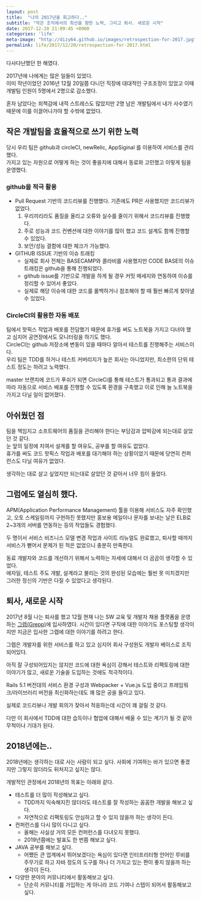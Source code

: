```yaml
---
layout: post
title:  "나의 2017년을 회고하다.."
subtitle: "작은 조직에서의 최선을 향한 노력, 그리고 퇴사. 새로운 시작"
date: 2017-12-20 21:09:45 +0900
categories: 'life'
meta-image: "http://dizy64.github.io/images/retrospection-for-2017.jpg"
permalink: life/2017/12/20/retrospection-for-2017.html
---
```


다사다난했던 한 해였다.

2017년에 나에게는 많은 일들이 있었다.<br/>
이미 작년이었던 2016년 12월 20일쯤 다니던 직장에 대대적인 구조조정이 있었고 이때 개발팀 인원이 5명에서 2명으로 감소했다.

혼자 남았다는 죄책감에 내적 스트레스도 많았지만 2명 남은 개발팀에서 내가 사수였기 때문에 이를 이끌어나가야 할 수밖에 없었다.

## 작은 개발팀을 효율적으로 쓰기 위한 노력

당시 우리 팀은 github과 circleCI, newRelic, AppSiginal 를 이용하여 서비스를 관리했다.<br/>
가지고 있는 자원으로 어떻게 하는 것이 좋을지에 대해서 동료와 고민했고 이렇게 팀을 운영했다.

### github을 적극 활용

* Pull Request 기반의 코드리뷰를 진행했다. 기존에도 PR은 사용했지만 코드리뷰가 없었다.
    1. 우리끼리라도 품질을 올리고 오류와 실수를 줄이기 위해서 코드리뷰를 진행했다.
    2. 주로 성능과 코드 컨벤션에 대한 이야기를 많이 했고 코드 설계도 함께 진행할 수 있었다.
    3. 보안/성능 결함에 대한 체크가 가능했다.
* GITHUB ISSUE 기반의 이슈 트래킹
    * 실제로 회사 전체는 BASECAMP와 콜라비를 사용했지만 CODE BASE의 이슈 트래킹은 github을 통해 진행되었다.
    * github issue를 기반으로 개발을 하게 될 경우 커밋 메세지와 연동하여 이슈를 정리할 수 있어서 좋았다.
    * 실제로 해당 이슈에 대한 코드를 롤백하거나 참조해야 할 때 훨씬 빠르게 찾아낼 수 있었다.

### CircleCI의 활용한 자동 배포

팀에서 핫픽스 작업과 배포를 전담했기 때문에 휴가를 써도 노트북을 가지고 다녀야 했고 심지어 공연장에서도 모니터링을 하기도 했다.<br/>
CircleCI는 github 저장소에 변동이 있을 때마다 알아서 테스트를 진행해주는 서비스이다.<br/>
우리 팀은 TDD를 하거나 테스트 커버리지가 높은 회사는 아니었지만, 최소한의 단위 테스트 정도는 하려고 노력했다.

master 브랜치에 코드가 푸쉬가 되면 CircleCi를 통해 테스트가 통과되고 통과 결과에 따라 자동으로 서비스 배포를 진행할 수 있도록 환경을 구축했고 이로 인해 늘 노트북을 가지고 다닐 일이 없어졌다.

## 아쉬웠던 점

팀을 책임지고 소프트웨어의 품질을 관리해야 한다는 부담감과 압박감에 되는대로 살았던 것 같다.<br/>
눈 앞의 일정에 치여서 설계를 할 여유도, 공부를 할 여유도 없었다.<br/>
휴가를 써도 코드 핫픽스 작업과 배포를 대기해야 하는 상황이었기 때문에 당연히 컨퍼런스도 다닐 여유가 없었다.

생각하는 대로 살고 싶었지만 되는대로 살았던 것 같아서 너무 힘이 들었다.

## 그럼에도 열심히 했다.

APM(Application Performance Management) 툴을 이용해 서비스도 자주 확인했고, 오토 스케일링까지 구현하진 못했지만 홍보용 메일이나 문자를 보내는 날은 ELB로 2~3개의 서버를 연동하는 등의 작업들도 경험했다.

두 명이서 서비스 비즈니스 모델 변경 작업과 사이트 리뉴얼도 완료했고, 퇴사할 때까지 서비스가 뻗어서 문제가 된 적은 없었으니 충분히 만족한다.

동료 개발자와 코드를 개선하기 위해서 노력하는 자세에 대해서 더 곰곰이 생각할 수 있었다.<br/>
애자일, 테스트 주도 개발, 설계라고 불리는 것의 완성된 모습에는 훨씬 못 미치겠지만 그러한 정신의 기반은 다질 수 있었다고 생각된다.

## 퇴사, 새로운 시작

2017년 8월 나는 퇴사를 했고 12월 현재 나는 SW 교육 및 개발자 채용 플랫폼을 운영하는 [그렙(Grepp)](http://grepp.co)에 입사하였다. 시간이 있다면 구직에 대한 이야기도 포스팅할 생각이지만 지금은 입사한 그렙에 대한 이야기를 하려고 한다.

그렙은 개발자를 위한 서비스를 하고 있고 심지어 회사 구성원도 개발자 베이스로 조직되어있다.

아직 잘 구성되어있지는 않지만 코드에 대한 욕심이 강해서 테스트와 리팩토링에 대한 이야기가 많고, 새로운 기술을 도입하는 것에도 적극적이다.

Rails 5.1 버전대의 서비스 환경 구성과 Webpacker + Vue.js 도입 중이고 프레임워크/라이브러리 버전을 최신화하는데도 꽤 많은 공을 들이고 있다.

실제로 코드리뷰나 개발 회의가 잦아서 적응하는데 시간이 꽤 걸릴 것 같다.

다만 이 회사에서 TDD에 대한 습득이나 협업에 대해서 배울 수 있는 계기가 될 것 같아 무척이나 기대가 된다.


## 2018년에는..

2018년에는 생각하는 대로 사는 사람이 되고 싶다. 사회에 기여하는 바가 있으면 좋겠지만 그렇지 않더라도 뒤처지고 싶지는 않다.

개발적인 관정에서 2018년의 목표는 아래와 같다.

* 테스트를 더 많이 작성해보고 싶다.
    * TDD까지 익숙해지진 않더라도 테스트를 잘 작성하는 꼼꼼한 개발을 해보고 싶다.
    * 자연적으로 리팩토링도 안심하고 할 수 있지 않을까 하는 생각이 든다.
* 컨퍼런스를 다시 많이 다니고 싶다.
    * 올해는 사실상 거의 모든 컨퍼런스를 다녀오지 못했다.
    * 2019년쯤에는 발표도 한 번쯤 해보고 싶다.
* JAVA 공부를 해보고 싶다.
    * 어쨌든 큰 업계에서 뛰어보겠다는 욕심이 있다면 인터프리터형 언어인 루비를 주무기로 하고 자바 정도의 도구를 하나 더 가지고 있는 편이 좋지 않을까 하는 생각이 든다.
* 다양한 분야의 커뮤니티에서 활동해보고 싶다.
    * 단순히 커뮤니티를 가입하는 게 아니라 코드 기여나 스텝이 되어서 활동해보고 싶다.
